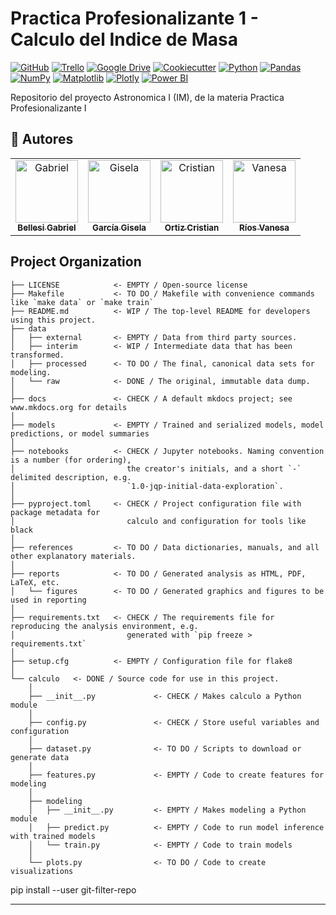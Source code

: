 # Practica Profesionalizante 1 - Calculo del Indice de Masa

[![GitHub](https://img.shields.io/badge/GitHub-Proyecto-181717?logo=github)](https://github.com/GabrielBellesi-edu/PP1_Astronomica_I_-IM)
[![Trello](https://img.shields.io/badge/Trello-Board-0052CC?logo=trello)](https://trello.com/b/NkFtRkHn/equipo-pp1-astronomica-i-im)
[![Google Drive](https://img.shields.io/badge/Google%20Drive-Carpeta%20de%20Trabajo-34A853?logo=google-drive)](https://drive.google.com/drive/folders/1s82XNqycWEkGKi1vTNnPkHEaIjf30QIh)
[![Cookiecutter](https://img.shields.io/badge/CCDS-Project%20template-328F97?logo=cookiecutter)](https://cookiecutter-data-science.drivendata.org/)
[![Python](https://img.shields.io/badge/Python-3.10+-3776AB?logo=python)](https://www.python.org/)
[![Pandas](https://img.shields.io/badge/Pandas-150458?logo=pandas)](https://pandas.pydata.org/)
[![NumPy](https://img.shields.io/badge/NumPy-013243?logo=numpy)](https://numpy.org/)
[![Matplotlib](https://img.shields.io/badge/Matplotlib-11557C?logo=matplotlib)](https://matplotlib.org/)
[![Plotly](https://img.shields.io/badge/Plotly-3F4F75?logo=plotly)](https://plotly.com/)
[![Power BI](https://img.shields.io/badge/Power%20BI-F2C811?logo=power-bi)](https://powerbi.microsoft.com/)




Repositorio del proyecto Astronomica I (IM), de la materia Practica Profesionalizante I


## 👥 Autores

<table>
  <tr>
    <td align="center">
      <a href="https://github.com/GabrielBellesi-edu">
        <img src="https://github.com/GabrielBellesi-edu.png" width="100px;" alt="Gabriel" />
        <br /><sub><b>Bellesi Gabriel</b></sub>
      </a>
    </td>
    <td align="center">
      <a href="https://github.com/Gise08">
        <img src="https://github.com/Gise08.png" width="100px;" alt="Gisela" />
        <br /><sub><b>García Gisela</b></sub>
      </a>
    </td>
    <td align="center">
      <a href="https://github.com/Criiistiiian">
        <img src="https://github.com/Criiistiiian.png" width="100px;" alt="Cristian" />
        <br /><sub><b>Ortiz Cristian</b></sub>
      </a>
    </td>
    <td align="center">
      <a href="https://github.com/vanrios5">
        <img src="https://github.com/vanrios5.png" width="100px;" alt="Vanesa" />
        <br /><sub><b>Ríos Vanesa</b></sub>
      </a>
    </td>
  </tr>
</table>





## Project Organization

```
├── LICENSE            <- EMPTY / Open-source license
├── Makefile           <- TO DO / Makefile with convenience commands like `make data` or `make train`
├── README.md          <- WIP / The top-level README for developers using this project.
├── data
│   ├── external       <- EMPTY / Data from third party sources.
│   ├── interim        <- WIP / Intermediate data that has been transformed.
│   ├── processed      <- TO DO / The final, canonical data sets for modeling.
│   └── raw            <- DONE / The original, immutable data dump.
│
├── docs               <- CHECK / A default mkdocs project; see www.mkdocs.org for details
│
├── models             <- EMPTY / Trained and serialized models, model predictions, or model summaries
│
├── notebooks          <- CHECK / Jupyter notebooks. Naming convention is a number (for ordering),
│                         the creator's initials, and a short `-` delimited description, e.g.
│                         `1.0-jqp-initial-data-exploration`.
│
├── pyproject.toml     <- CHECK / Project configuration file with package metadata for 
│                         calculo and configuration for tools like black
│
├── references         <- TO DO / Data dictionaries, manuals, and all other explanatory materials.
│
├── reports            <- TO DO / Generated analysis as HTML, PDF, LaTeX, etc.
│   └── figures        <- TO DO / Generated graphics and figures to be used in reporting
│
├── requirements.txt   <- CHECK / The requirements file for reproducing the analysis environment, e.g.
│                         generated with `pip freeze > requirements.txt`
│
├── setup.cfg          <- EMPTY / Configuration file for flake8
│
└── calculo   <- DONE / Source code for use in this project.
    │
    ├── __init__.py             <- CHECK / Makes calculo a Python module
    │
    ├── config.py               <- CHECK / Store useful variables and configuration
    │
    ├── dataset.py              <- TO DO / Scripts to download or generate data
    │
    ├── features.py             <- EMPTY / Code to create features for modeling
    │
    ├── modeling                
    │   ├── __init__.py         <- EMPTY / Makes modeling a Python module
    │   ├── predict.py          <- EMPTY / Code to run model inference with trained models          
    │   └── train.py            <- EMPTY / Code to train models
    │
    └── plots.py                <- TO DO / Code to create visualizations
```

pip install --user git-filter-repo


--------

